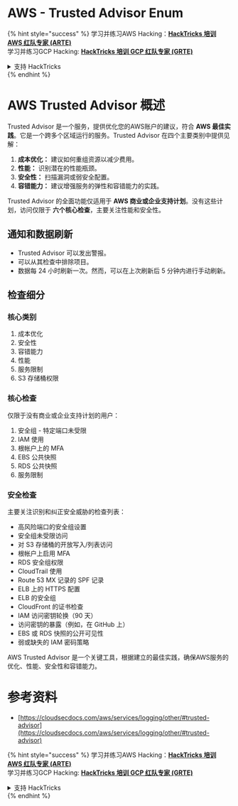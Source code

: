 # AWS - Trusted Advisor Enum

{% hint style="success" %}
学习并练习AWS Hacking：<img src="/.gitbook/assets/image.png" alt="" data-size="line">[**HackTricks 培训 AWS 红队专家 (ARTE)**](https://training.hacktricks.xyz/courses/arte)<img src="/.gitbook/assets/image.png" alt="" data-size="line">\
学习并练习GCP Hacking: <img src="/.gitbook/assets/image (2).png" alt="" data-size="line">[**HackTricks 培训 GCP 红队专家 (GRTE)**<img src="/.gitbook/assets/image (2).png" alt="" data-size="line">](https://training.hacktricks.xyz/courses/grte)

<details>

<summary>支持 HackTricks</summary>

* 查看 [**订阅计划**](https://github.com/sponsors/carlospolop)!
* **加入** 💬 [**Discord 群组**](https://discord.gg/hRep4RUj7f) 或 [**电报群组**](https://t.me/peass) 或 **关注** 我们的 **Twitter** 🐦 [**@hacktricks\_live**](https://twitter.com/hacktricks\_live)**.**
* 通过向 [**HackTricks**](https://github.com/carlospolop/hacktricks) 和 [**HackTricks Cloud**](https://github.com/carlospolop/hacktricks-cloud) github 仓库提交 PR 来分享黑客技巧。

</details>
{% endhint %}

# AWS Trusted Advisor 概述

Trusted Advisor 是一个服务，提供优化您的AWS账户的建议，符合 **AWS 最佳实践**。它是一个跨多个区域运行的服务。Trusted Advisor 在四个主要类别中提供见解：

1. **成本优化：** 建议如何重组资源以减少费用。
2. **性能：** 识别潜在的性能瓶颈。
3. **安全性：** 扫描漏洞或弱安全配置。
4. **容错能力：** 建议增强服务的弹性和容错能力的实践。

Trusted Advisor 的全面功能仅适用于 **AWS 商业或企业支持计划**。没有这些计划，访问仅限于 **六个核心检查**，主要关注性能和安全性。

## 通知和数据刷新

- Trusted Advisor 可以发出警报。
- 可以从其检查中排除项目。
- 数据每 24 小时刷新一次。然而，可以在上次刷新后 5 分钟内进行手动刷新。

## **检查细分**

### 核心类别

1. 成本优化
2. 安全性
3. 容错能力
4. 性能
5. 服务限制
6. S3 存储桶权限

### 核心检查

仅限于没有商业或企业支持计划的用户：

1. 安全组 - 特定端口未受限
2. IAM 使用
3. 根帐户上的 MFA
4. EBS 公共快照
5. RDS 公共快照
6. 服务限制

### 安全检查

主要关注识别和纠正安全威胁的检查列表：

- 高风险端口的安全组设置
- 安全组未受限访问
- 对 S3 存储桶的开放写入/列表访问
- 根帐户上启用 MFA
- RDS 安全组权限
- CloudTrail 使用
- Route 53 MX 记录的 SPF 记录
- ELB 上的 HTTPS 配置
- ELB 的安全组
- CloudFront 的证书检查
- IAM 访问密钥轮换（90 天）
- 访问密钥的暴露（例如，在 GitHub 上）
- EBS 或 RDS 快照的公开可见性
- 弱或缺失的 IAM 密码策略

AWS Trusted Advisor 是一个关键工具，根据建立的最佳实践，确保AWS服务的优化、性能、安全性和容错能力。


# **参考资料**

* [https://cloudsecdocs.com/aws/services/logging/other/#trusted-advisor](https://cloudsecdocs.com/aws/services/logging/other/#trusted-advisor)

{% hint style="success" %}
学习并练习AWS Hacking：<img src="/.gitbook/assets/image.png" alt="" data-size="line">[**HackTricks 培训 AWS 红队专家 (ARTE)**](https://training.hacktricks.xyz/courses/arte)<img src="/.gitbook/assets/image.png" alt="" data-size="line">\
学习并练习GCP Hacking: <img src="/.gitbook/assets/image (2).png" alt="" data-size="line">[**HackTricks 培训 GCP 红队专家 (GRTE)**<img src="/.gitbook/assets/image (2).png" alt="" data-size="line">](https://training.hacktricks.xyz/courses/grte)

<details>

<summary>支持 HackTricks</summary>

* 查看 [**订阅计划**](https://github.com/sponsors/carlospolop)!
* **加入** 💬 [**Discord 群组**](https://discord.gg/hRep4RUj7f) 或 [**电报群组**](https://t.me/peass) 或 **关注** 我们的 **Twitter** 🐦 [**@hacktricks\_live**](https://twitter.com/hacktricks\_live)**.**
* 通过向 [**HackTricks**](https://github.com/carlospolop/hacktricks) 和 [**HackTricks Cloud**](https://github.com/carlospolop/hacktricks-cloud) github 仓库提交 PR 来分享黑客技巧。

</details>
{% endhint %}
